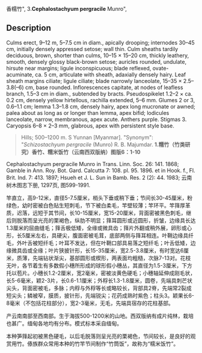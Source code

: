 香糯竹",
3.**Cephalostachyum pergracile** Munro",

## Description
Culms erect, 9–12 m, 5–7.5 cm in diam., apically drooping; internodes 30–45 cm, initially densely appressed setose; wall thin. Culm sheaths tardily deciduous, brown, shorter than culms, 10–15 × 15–20 cm, thickly leathery, smooth, densely glossy black-brown setose; auricles rounded, undulate, hirsute near margins; ligule inconspicuous; blade reflexed, ovate-acuminate, ca. 5 cm, articulate with sheath, adaxially densely hairy. Leaf sheath margins ciliate; ligule ciliate; blade narrowly lanceolate, 15–35 × 2.5–3.8(–6) cm, base rounded. Inflorescences capitate, at nodes of leafless branch, 1.5–3 cm in diam., subtended by bracts. Pseudospikelet 1.2–2 × ca. 0.2 cm, densely yellow hirtellous, rachilla extended, 5–6 mm. Glumes 2 or 3, 0.6–1.1 cm; lemma 1.3–1.8 cm, densely hairy, apex long mucronate or awned; palea about as long as or longer than lemma, apex bifid; lodicules lanceolate, narrow, membranous, apex acute. Anthers purple. Stigmas 3. Caryopsis 6–8 × 2–3 mm, glabrous, apex with persistent style base.

> Hills; 500–1200 m. S Yunnan [Myanmar].
  "Synonym": "*Schizostachyum pergracile* (Munro) R. B. Majumdar.
**1.糯竹（竹类研究）香竹、糯米饭竹（云南西双版纳）图版6：1-10**

Cephalostachyum pergracile Munro in Trans. Linn. Soc. 26: 141. 1868; Gamble in Ann. Roy. Bot. Gard. Calcutta 7: 108. pl. 95. 1896. et in Hook. f., Fl. Brit. Ind. 7: 413. 1897; Hsueh et J. L. Sun in Bamb. Res. 2 (2): 44. 1983; 云南树木图志下册, 1297页, 图599-1991.

竿直立，高9-12米，直径5-7.5厘米，梢头下垂或稍下垂；节间长30-45厘米，粉绿色，幼时密被白色贴生短刺毛，节下被白柔毛，竿壁较薄；竿环平。竿箨厚革质，迟落，远短于其节间，长10-15厘米，宽15-20厘米，背面密被黑色刺毛，继后则脱落而呈光亮的栗褐色，纵肋不明显；箨耳圆形或近圆形，折皱，边缘具长达1.3厘米的屈曲缝毛；箨舌极低矮，全缘或微具齿；箨片外翻或稍外展，卵形或心形，长5厘米左右，具硬尖，腹面密被毛茸，底部两侧与箨耳相连。叶鞘边缘具纤毛，外叶舌被短纤毛；叶耳不发达，但在叶鞘口部具易落之短纤毛；叶舌低矮，边缘微具齿或全缘；叶片狭披针形，长15-35厘米，宽2.5-3.8厘米，有时宽达6厘米，质薄，先端钻状渐尖，基部圆形或楔形，两表面均粗糙，次脉7-13对。花枝无叶，各节着生有多数假小穗所形成的球形假小穗丛，其直径为1.5-3厘米，下方托以苞片。小穗长1.2-2厘米，宽2毫米，密被淡黄色硬毛；小穗轴延伸成刚毛状，长5-6毫米，颖2-3片，长0.6-1.1厘米；外稃长1.3-1.8厘米，圆卷，先端具刺芒状尖头，背面密被毛，多脉；内稃与外稃等长或略较长，背部具2脊，先端常2裂成短尖头；鳞被窄，膜质，披针形，先端锐尖；花药成熟时紫色；柱头3。颖果长6-8毫米（不包括花柱部分），宽2-3毫米，无毛，先端具宿存的花柱基部。

产云南南部至西南部。生于海拔500-1200米的山地。西双版纳有成片纯林，栽培也甚广。缅甸各地均有分布。模式标本采自缅甸。

本种笋箨起初被黑色硬毛，以后毛脱落则呈光亮的栗褐色，节间较长，是良好的观赏用竹。傣族群众常用本种的竹竿节间制作“竹筒饭”，故称为“糯米饭竹”。
